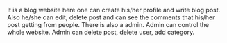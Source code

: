 It is a blog website here one can create his/her profile and write blog post. 
Also he/she can edit, delete post and can see the comments that his/her post getting from people.
There is also a admin. Admin can control the whole website. Admin can delete post, delete user, add category.
